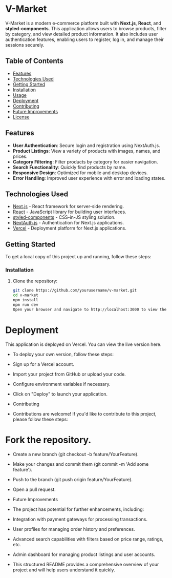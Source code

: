 # V-Market
V-Market is a modern e-commerce platform built with **Next.js**, **React**, and **styled-components**. This application allows users to browse products, filter by category, and view detailed product information. It also includes user authentication features, enabling users to register, log in, and manage their sessions securely.

## Table of Contents

- [Features](#features)
- [Technologies Used](#technologies-used)
- [Getting Started](#getting-started)
- [Installation](#installation)
- [Usage](#usage)
- [Deployment](#deployment)
- [Contributing](#contributing)
- [Future Improvements](#future-improvements)
- [License](#license)

## Features

- **User  Authentication**: Secure login and registration using NextAuth.js.
- **Product Listings**: View a variety of products with images, names, and prices.
- **Category Filtering**: Filter products by category for easier navigation.
- **Search Functionality**: Quickly find products by name.
- **Responsive Design**: Optimized for mobile and desktop devices.
- **Error Handling**: Improved user experience with error and loading states.

## Technologies Used

- [Next.js](https://nextjs.org/) - React framework for server-side rendering.
- [React](https://reactjs.org/) - JavaScript library for building user interfaces.
- [styled-components](https://styled-components.com/) - CSS-in-JS styling solution.
- [NextAuth.js](https://next-auth.js.org/) - Authentication for Next.js applications.
- [Vercel](https://vercel.com/) - Deployment platform for Next.js applications.

## Getting Started

To get a local copy of this project up and running, follow these steps:

### Installation

1. Clone the repository:

   ```bash
   git clone https://github.com/yourusername/v-market.git
   cd v-market
   npm install
   npm run dev
   Open your browser and navigate to http://localhost:3000 to view the application.

# Deployment
This application is deployed on Vercel. You can view the live version here.

- To deploy your own version, follow these steps:

- Sign up for a Vercel account.
- Import your project from GitHub or upload your code.
- Configure environment variables if necessary.
- Click on "Deploy" to launch your application.
- Contributing
- Contributions are welcome! If you'd like to contribute to this project, please follow these steps:

# Fork the repository.
- Create a new branch (git checkout -b feature/YourFeature).
- Make your changes and commit them (git commit -m 'Add some feature').
- Push to the branch (git push origin feature/YourFeature).
- Open a pull request.
- Future Improvements
- The project has potential for further enhancements, including:

- Integration with payment gateways for processing transactions.
- User profiles for managing order history and preferences.
- Advanced search capabilities with filters based on price range, ratings, etc.
- Admin dashboard for managing product listings and user accounts.
- This structured README provides a comprehensive overview of your project and will help users understand it quickly. 
